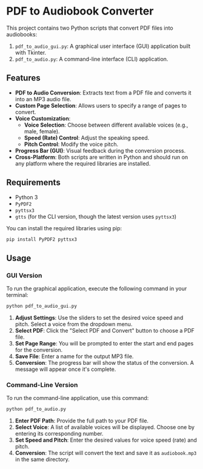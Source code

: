 # PDF to Audiobook Converter

This project contains two Python scripts that convert PDF files into audiobooks:

1.  `pdf_to_audio_gui.py`: A graphical user interface (GUI) application built with Tkinter.
2.  `pdf_to_audio.py`: A command-line interface (CLI) application.

## Features

- **PDF to Audio Conversion**: Extracts text from a PDF file and converts it into an MP3 audio file.
- **Custom Page Selection**: Allows users to specify a range of pages to convert.
- **Voice Customization**:
    - **Voice Selection**: Choose between different available voices (e.g., male, female).
    - **Speed (Rate) Control**: Adjust the speaking speed.
    - **Pitch Control**: Modify the voice pitch.
- **Progress Bar (GUI)**: Visual feedback during the conversion process.
- **Cross-Platform**: Both scripts are written in Python and should run on any platform where the required libraries are installed.

## Requirements

- Python 3
- `PyPDF2`
- `pyttsx3`
- `gtts` (for the CLI version, though the latest version uses `pyttsx3`)

You can install the required libraries using pip:
```bash
pip install PyPDF2 pyttsx3
```

## Usage

### GUI Version

To run the graphical application, execute the following command in your terminal:

```bash
python pdf_to_audio_gui.py
```

1.  **Adjust Settings**: Use the sliders to set the desired voice speed and pitch. Select a voice from the dropdown menu.
2.  **Select PDF**: Click the "Select PDF and Convert" button to choose a PDF file.
3.  **Set Page Range**: You will be prompted to enter the start and end pages for the conversion.
4.  **Save File**: Enter a name for the output MP3 file.
5.  **Conversion**: The progress bar will show the status of the conversion. A message will appear once it's complete.

### Command-Line Version

To run the command-line application, use this command:

```bash
python pdf_to_audio.py
```

1.  **Enter PDF Path**: Provide the full path to your PDF file.
2.  **Select Voice**: A list of available voices will be displayed. Choose one by entering its corresponding number.
3.  **Set Speed and Pitch**: Enter the desired values for voice speed (rate) and pitch.
4.  **Conversion**: The script will convert the text and save it as `audiobook.mp3` in the same directory.
